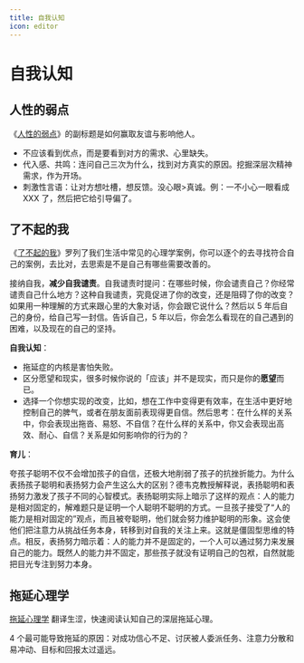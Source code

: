```yaml
---
title: 自我认知
icon: editor
---
```


# 自我认知

## 人性的弱点

《[人性的弱点](https://book.douban.com/subject/25985683/)》的副标题是如何赢取友谊与影响他人。

- 不应该看到优点，而是要看到对方的需求、心里缺失。
- 代入感、共鸣：连问自己三次为什么，找到对方真实的原因。挖掘深层次精神需求，作为开场。
- 刺激性言语：让对方想吐槽，想反馈。没心眼>真诚。例：一不小心一眼看成 XXX 了，然后把它给引导偏了。

## 了不起的我

《[了不起的我](https://book.douban.com/subject/34836531/)》罗列了我们生活中常见的心理学案例，你可以逐个的去寻找符合自己的案例，去比对，去思索是不是自己有哪些需要改善的。

接纳自我，**减少自我谴责**。自我谴责时提问：在哪些时候，你会谴责自己？你经常谴责自己什么地方？这种自我谴责，究竟促进了你的改变，还是阻碍了你的改变？如果用一种理解的方式来跟心里的大象对话，你会跟它说什么？然后以 5 年后自己的身份，给自己写一封信。告诉自己，5 年以后，你会怎么看现在的自己遇到的困难，以及现在的自己的坚持。

**自我认知**：

- 拖延症的内核是害怕失败。
- 区分愿望和现实，很多时候你说的「应该」并不是现实，而只是你的**愿望**而已。
- 选择一个你想实现的改变，比如，想在工作中变得更有效率，在生活中更好地控制自己的脾气，或者在朋友面前表现得更自信。然后思考：在什么样的关系中，你会表现出拖沓、易怒、不自信？在什么样的关系中，你又会表现出高效、耐心、自信？关系是如何影响你的行为的？

**育儿**：

夸孩子聪明不仅不会增加孩子的自信，还极大地削弱了孩子的抗挫折能力。为什么表扬孩子聪明和表扬努力会产生这么大的区别？德韦克教授解释说，表扬聪明和表扬努力激发了孩子不同的心智模式。表扬聪明实际上暗示了这样的观点：人的能力是相对固定的，解难题只是证明一个人聪明不聪明的方式。一旦孩子接受了“人的能力是相对固定的”观点，而且被夸聪明，他们就会努力维护聪明的形象。这会使他们把注意力从挑战任务本身，转移到对自我的关注上来。这就是僵固型思维的特点。相反，表扬努力暗示着：人的能力并不是固定的，一个人可以通过努力来发展自己的能力。既然人的能力并不固定，那些孩子就没有证明自己的包袱，自然就能把目光专注到努力本身。

## 拖延心理学

[拖延心理学](https://book.douban.com/subject/4180711/) 翻译生涩，快速阅读认知自己的深层拖延心理。

4 个最可能导致拖延的原因：对成功信心不足、讨厌被人委派任务、注意力分散和易冲动、目标和回报太过遥远。
